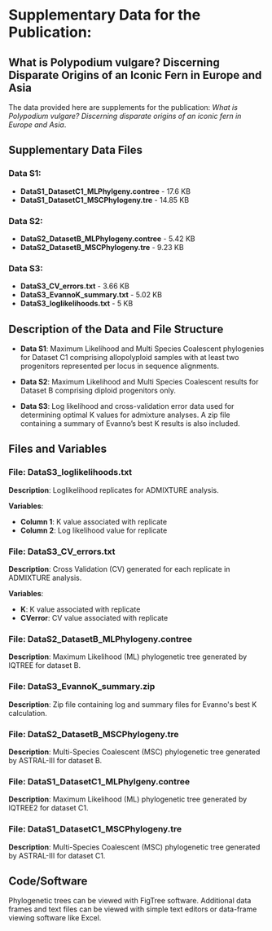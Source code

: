 # Supplementary Data for the Publication: 
## What is Polypodium vulgare? Discerning Disparate Origins of an Iconic Fern in Europe and Asia

The data provided here are supplements for the publication: *What is Polypodium vulgare? Discerning disparate origins of an iconic fern in Europe and Asia*.

## Supplementary Data Files

### Data S1:
- **DataS1_DatasetC1_MLPhylgeny.contree** - 17.6 KB
- **DataS1_DatasetC1_MSCPhylogeny.tre** - 14.85 KB

### Data S2:
- **DataS2_DatasetB_MLPhylogeny.contree** - 5.42 KB
- **DataS2_DatasetB_MSCPhylogeny.tre** - 9.23 KB

### Data S3:
- **DataS3_CV_errors.txt** - 3.66 KB
- **DataS3_EvannoK_summary.txt** - 5.02 KB
- **DataS3_loglikelihoods.txt** - 5 KB

## Description of the Data and File Structure

- **Data S1**: Maximum Likelihood and Multi Species Coalescent phylogenies for Dataset C1 comprising allopolyploid samples with at least two progenitors represented per locus in sequence alignments.

- **Data S2**: Maximum Likelihood and Multi Species Coalescent results for Dataset B comprising diploid progenitors only.

- **Data S3**: Log likelihood and cross-validation error data used for determining optimal K values for admixture analyses. A zip file containing a summary of Evanno’s best K results is also included.

## Files and Variables

### File: DataS3_loglikelihoods.txt
**Description**: Loglikelihood replicates for ADMIXTURE analysis.

**Variables**:
- **Column 1**: K value associated with replicate
- **Column 2**: Log likelihood value for replicate

### File: DataS3_CV_errors.txt
**Description**: Cross Validation (CV) generated for each replicate in ADMIXTURE analysis.

**Variables**:
- **K**: K value associated with replicate
- **CVerror**: CV value associated with replicate

### File: DataS2_DatasetB_MLPhylogeny.contree
**Description**: Maximum Likelihood (ML) phylogenetic tree generated by IQTREE for dataset B.

### File: DataS3_EvannoK_summary.zip
**Description**: Zip file containing log and summary files for Evanno's best K calculation.

### File: DataS2_DatasetB_MSCPhylogeny.tre
**Description**: Multi-Species Coalescent (MSC) phylogenetic tree generated by ASTRAL-III for dataset B.

### File: DataS1_DatasetC1_MLPhylgeny.contree
**Description**: Maximum Likelihood (ML) phylogenetic tree generated by IQTREE2 for dataset C1.

### File: DataS1_DatasetC1_MSCPhylogeny.tre
**Description**: Multi-Species Coalescent (MSC) phylogenetic tree generated by ASTRAL-III for dataset C1.

## Code/Software

Phylogenetic trees can be viewed with FigTree software. Additional data frames and text files can be viewed with simple text editors or data-frame viewing software like Excel.
